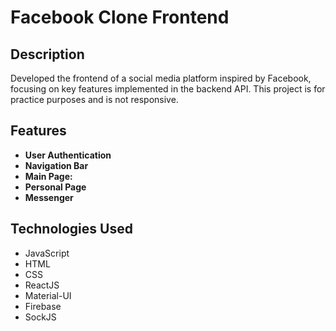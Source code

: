 # Facebook Clone Frontend

## Description
Developed the frontend of a social media platform inspired by Facebook, focusing on key features implemented in the backend API. This project is for practice purposes and is not responsive.

## Features
- **User Authentication**
- **Navigation Bar**
- **Main Page:**
- **Personal Page**
- **Messenger**

## Technologies Used
- JavaScript
- HTML
- CSS
- ReactJS
- Material-UI
- Firebase
- SockJS
